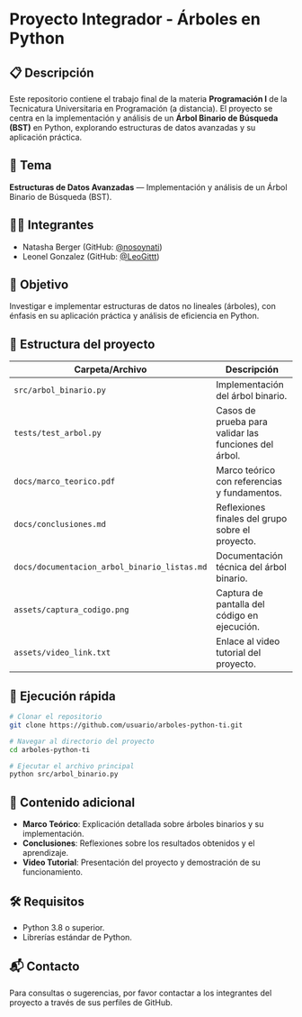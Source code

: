 # Proyecto Integrador - Árboles en Python

## 📋 Descripción
Este repositorio contiene el trabajo final de la materia **Programación I** de la Tecnicatura Universitaria en Programación (a distancia). El proyecto se centra en la implementación y análisis de un **Árbol Binario de Búsqueda (BST)** en Python, explorando estructuras de datos avanzadas y su aplicación práctica.

## 📌 Tema
**Estructuras de Datos Avanzadas** — Implementación y análisis de un Árbol Binario de Búsqueda (BST).

## 👨‍💻 Integrantes
- Natasha Berger (GitHub: [@nosoynati](https://github.com/nosoynati))
- Leonel Gonzalez (GitHub: [@LeoGittt](https://github.com/LeoGittt))

## 🎯 Objetivo
Investigar e implementar estructuras de datos no lineales (árboles), con énfasis en su aplicación práctica y análisis de eficiencia en Python.

## 📂 Estructura del proyecto

| Carpeta/Archivo                  | Descripción                                      |
|----------------------------------|-------------------------------------------------|
| `src/arbol_binario.py`           | Implementación del árbol binario. |
| `tests/test_arbol.py`            | Casos de prueba para validar las funciones del árbol. |
| `docs/marco_teorico.pdf`         | Marco teórico con referencias y fundamentos.    |
| `docs/conclusiones.md`           | Reflexiones finales del grupo sobre el proyecto. |
| `docs/documentacion_arbol_binario_listas.md` | Documentación técnica del árbol binario. |
| `assets/captura_codigo.png`      | Captura de pantalla del código en ejecución.    |
| `assets/video_link.txt`          | Enlace al video tutorial del proyecto.          |

## 🧪 Ejecución rápida

```bash
# Clonar el repositorio
git clone https://github.com/usuario/arboles-python-ti.git

# Navegar al directorio del proyecto
cd arboles-python-ti

# Ejecutar el archivo principal
python src/arbol_binario.py
```

## 📖 Contenido adicional
- **Marco Teórico**: Explicación detallada sobre árboles binarios y su implementación.
- **Conclusiones**: Reflexiones sobre los resultados obtenidos y el aprendizaje.
- **Video Tutorial**: Presentación del proyecto y demostración de su funcionamiento.

## 🛠️ Requisitos
- Python 3.8 o superior.
- Librerías estándar de Python.

## 📬 Contacto
Para consultas o sugerencias, por favor contactar a los integrantes del proyecto a través de sus perfiles de GitHub.
